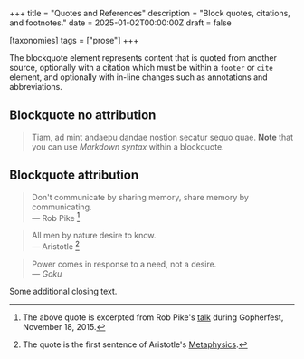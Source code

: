 +++
title = "Quotes and References"
description = "Block quotes, citations, and footnotes."
date = 2025-01-02T00:00:00Z
draft = false

[taxonomies]
tags = ["prose"]
+++

The blockquote element represents content that is quoted from another source,
optionally with a citation which must be within a `footer` or `cite` element,
and optionally with in-line changes such as annotations and abbreviations.

## Blockquote no attribution

> Tiam, ad mint andaepu dandae nostion secatur sequo quae.
> **Note** that you can use *Markdown syntax* within a blockquote.

## Blockquote attribution

> Don't communicate by sharing memory, share memory by communicating.<br>
> — Rob Pike [^1]

> All men by nature desire to know.<br>
> ― Aristotle [^2]

> Power comes in response to a need, not a desire.<br>
> — *Goku*

Some additional closing text.

<!-- Note: There must be a blank line between every two lines of the footnote definition.  -->
[^1]: The above quote is excerpted from Rob Pike's [talk](https://www.youtube.com/watch?v=PAAkCSZUG1c)
during Gopherfest, November 18, 2015.

[^2]: The quote is the first sentence of Aristotle's [Metaphysics](https://en.wikipedia.org/wiki/Metaphysics_(Aristotle)).
